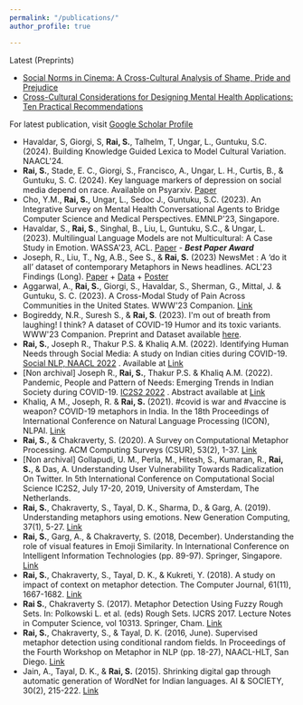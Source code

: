 ```yaml
---
permalink: "/publications/"
author_profile: true

---
```


Latest (Preprints)

* <a href = "https://arxiv.org/abs/2402.11333"> Social Norms in Cinema: A Cross-Cultural Analysis of Shame, Pride and Prejudice </a>
* <a href = ""> Cross-Cultural Considerations for Designing Mental Health Applications: Ten Practical Recommendations </a>

For latest publication, visit [Google Scholar Profile](https://scholar.google.com/citations?hl=en&user=C-gi0v8AAAAJ&view_op=list_works&sortby=pubdate)


* Havaldar, S, Giorgi, S, **Rai, S.**, Talhelm, T, Ungar, L., Guntuku, S.C. (2024). Building Knowledge Guided Lexica to Model Cultural Variation. NAACL'24.
* **Rai, S.**, Stade, E. C., Giorgi, S., Francisco, A., Ungar, L. H., Curtis, B., & Guntuku, S. C. (2024). Key language markers of depression on social media depend on race.  Available on Psyarxiv. <a href = "https://www.pnas.org/doi/10.1073/pnas.2319837121"> Paper</a>
* Cho, Y.M., **Rai, S.**, Ungar, L., Sedoc J., Guntuku, S.C. (2023). An Integrative Survey on Mental Health Conversational Agents to Bridge Computer Science and Medical Perspectives. EMNLP'23, Singapore. 
* Havaldar, S., **Rai, S**.,  Singhal, B., Liu, L, Guntuku, S.C., & Ungar, L. (2023). Multilingual Language Models are not Multicultural: A Case Study in Emotion.  WASSA'23, ACL.   <a href = "https://aclanthology.org/2023.wassa-1.19/"> Paper</a> - ***Best Paper Award***
* Joseph, R., Liu, T., Ng, A.B., See S., & **Rai, S.** (2023) NewsMet : A ‘do it all’ dataset of contemporary Metaphors in News headlines.  ACL'23 Findings (Long). <a href = "https://aclanthology.org/2023.findings-acl.641/"> Paper</a> + <a href = "https://github.com/AxleBlaze3/NewsMet_Metaphor_Dataset"> Data</a> +  <a href="{{ site.baseurl }}/_pages/newsmet_poster/" target="_blank" > Poster</a> 
* Aggarwal, A., **Rai, S.**, Giorgi, S., Havaldar, S., Sherman, G., Mittal, J. & Guntuku, S. C. (2023). A Cross-Modal Study of Pain Across Communities in the United States.  WWW'23 Companion. [Link](https://doi.org/10.1145/3543873.3587642)
*  Bogireddy, N.R., Suresh S., & **Rai, S**. (2023). I'm out of breath from laughing! I think?  A dataset of COVID-19 Humor and its toxic variants. WWW'23 Companion. Preprint and Dataset available  <a href="https://github.com/smritae01/Covid19_Humor" target="_blank">here</a>. 
*  **Rai, S.**, Joseph R., Thakur P.S. & Khaliq A.M. (2022). Identifying Human Needs through Social Media: A study on Indian cities during COVID-19. <a href="https://sites.google.com/view/socialnlp2022/" target="_blank">Social NLP,  NAACL 2022</a> . Available at <a href="https://aclanthology.org/2022.socialnlp-1.6/" target="_blank">Link</a> 
*  [Non archival] Joseph R., **Rai, S.**,  Thakur P.S. & Khaliq A.M. (2022). Pandemic, People and Pattern of Needs: Emerging Trends in Indian Society during COVID-19.  <a href="https://boothuchicagocaai.wixsite.com/website-2" target="_blank">IC2S2 2022</a> . Abstract available at <a href="https://www.researchgate.net/publication/360726177_Pandemic_People_and_Pattern_of_Needs_Emerging_Trends_in_Indian_Society_during_COVID-19" target="_blank">Link</a> 
* Khaliq, A M., Joseph, R. & **Rai, S.** (2021). #covid is war and #vaccine is weapon? COVID-19 metaphors in India. In the 18th Proceedings of International Conference on Natural Language Processing (ICON), NLPAI.  <a href="https://aclanthology.org/2021.icon-main.52/" target="_blank">Link</a> 
* **Rai, S.**, & Chakraverty, S. (2020). A Survey on Computational Metaphor Processing. ACM Computing Surveys (CSUR), 53(2), 1-37. <a href="https://doi.org/10.1145/3373265" target="_blank">Link</a>
* [Non archival] Gollapudi, U. M., Perla, M., Hitesh, S., Kumaran, R., **Rai, S.**, & Das, A. Understanding User Vulnerability Towards Radicalization On Twitter. In 5th International Conference on Computational Social Science IC2S2, July 17-20, 2019, University of Amsterdam, The Netherlands. 
* **Rai, S.**, Chakraverty, S., Tayal, D. K., Sharma, D., & Garg, A. (2019). Understanding metaphors using emotions. New Generation Computing, 37(1), 5-27.  <a href="http://doi.org/10.1007/s00354-018-0045-3" target="_blank">Link</a>
* **Rai, S.**, Garg, A., & Chakraverty, S. (2018, December). Understanding the role of visual features in Emoji Similarity. In International Conference on Intelligent Information Technologies (pp. 89-97). Springer, Singapore.  <a href="http://doi.org/10.1007/978-981-13-3582-2_7" target="_blank">Link</a>
* **Rai, S.**, Chakraverty, S., Tayal, D. K., & Kukreti, Y. (2018). A study on impact of context on metaphor detection. The Computer Journal, 61(11), 1667-1682.  <a href="https://doi.org/10.1093/comjnl/bxy032" target="_blank">Link</a>
* **Rai S.**, Chakraverty S. (2017). Metaphor Detection Using Fuzzy Rough Sets. In: Polkowski L. et al. (eds) Rough Sets. IJCRS 2017. Lecture Notes in Computer Science, vol 10313. Springer, Cham.  <a href="https://doi.org/10.1007/978-3-319-60837-2_23" target="_blank">Link</a>
* **Rai, S.**, Chakraverty, S., & Tayal, D. K. (2016, June). Supervised metaphor detection using conditional random fields. In Proceedings of the Fourth Workshop on Metaphor in NLP (pp. 18-27), NAACL-HLT, San Diego.  <a href="https://www.aclweb.org/anthology/W16-1103.pdf" target="_blank">Link</a>
* Jain, A., Tayal, D. K., & **Rai, S.** (2015). Shrinking digital gap through automatic generation of WordNet for Indian languages. AI & SOCIETY, 30(2), 215-222.  <a href="https://doi.org/10.1007/s00146-014-0548-5" target="_blank">Link</a>
